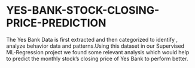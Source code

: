 # YES-BANK-STOCK-CLOSING-PRICE-PREDICTION
The Yes Bank Data is first extracted and then categorized to identify , analyze
behavior data and patterns.Using this dataset in our Supervised ML-Regression
project we found some relevant analysis which would help to predict the monthly
stock’s closing price of Yes Bank to perform better.
